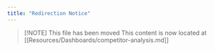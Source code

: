 ```yaml
---
title: "Redirection Notice"
---
```


> [\!NOTE] This file has been moved
> This content is now located at [[Resources/Dashboards/competitor-analysis.md]]

